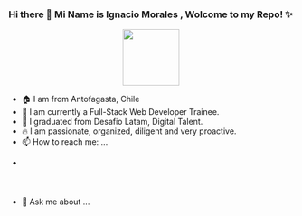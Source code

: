 <!DOCTYPE html>
### Hi there 👋 Mi Name is Ignacio Morales , Wolcome to my Repo! ✨ 

<p align="center">
  <img src="https://myoctocat.com/assets/images/octocats/octocat-20.png"  width=100>
</p>

- 🏠 I am from Antofagasta, Chile
- 🚀 I am currently a Full-Stack Web Developer Trainee.
- 📜 I graduated from Desafio Latam, Digital Talent.
- 🔥 I am passionate, organized, diligent and very proactive.
- 📫 How to reach me: ...
- <p>
<a href="https://www.linkedin.com/in/ignacio-morales-07035079"><li-icon type="app-linkedin-bug-color-icon" class="ivm-view-attr__icon  " size="large" role="img" aria-label="LinkedIn"><svg xmlns="http://www.w3.org/2000/svg" viewBox="0 0 24 24" data-supported-dps="24x24" fill="currentColor" class="mercado-match" width="24" height="24" focusable="false">
    </svg></li-icon> </a>
</p>

- 💬 Ask me about ...

